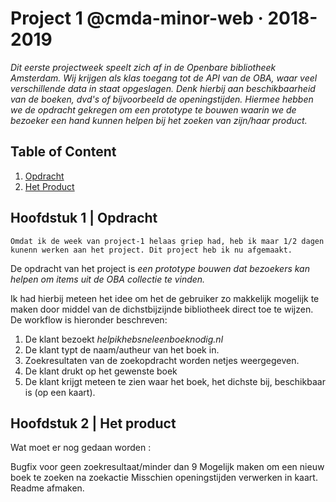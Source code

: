 # Project 1 @cmda-minor-web · 2018-2019
_Dit eerste projectweek speelt zich af in de Openbare bibliotheek Amsterdam. Wij krijgen als klas toegang tot de API van de OBA, waar veel verschillende data in staat opgeslagen. Denk hierbij aan beschikbaarheid van de boeken, dvd's of bijvoorbeeld de openingstijden. Hiermee hebben we de opdracht gekregen om een prototype te bouwen waarin we de bezoeker een hand kunnen helpen bij het zoeken van zijn/haar product._

## Table of Content
1. [Opdracht](#1)
2. [Het Product](#2)

<a name="1"></a>

## Hoofdstuk 1 |  Opdracht
```
Omdat ik de week van project-1 helaas griep had, heb ik maar 1/2 dagen kunenn werken aan het project. Dit project heb ik nu afgemaakt.
```

De opdracht van het project is _een prototype bouwen dat bezoekers kan helpen om items uit de OBA collectie te vinden._

Ik had hierbij meteen het idee om het de gebruiker zo makkelijk mogelijk te maken door middel van de dichstbijzijnde bibliotheek direct toe te wijzen. De workflow is hieronder beschreven:

1. De klant bezoekt _helpikhebsneleenboeknodig.nl_
2. De klant typt de naam/autheur van het boek in.
3. Zoekresultaten van de zoekopdracht worden netjes weergegeven.
4. De klant drukt op het gewenste boek
5. De klant krijgt meteen te zien waar het boek, het dichste bij, beschikbaar is (op een kaart).


<a name="2"></a>

## Hoofdstuk 2 | Het product




Wat moet er nog gedaan worden : 

Bugfix voor geen zoekresultaat/minder dan 9
Mogelijk maken om een nieuw boek te zoeken na zoekactie
Misschien openingstijden verwerken in kaart.
Readme afmaken.